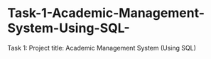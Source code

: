 # Task-1-Academic-Management-System-Using-SQL-
Task 1:  Project title: Academic Management System (Using SQL)   
